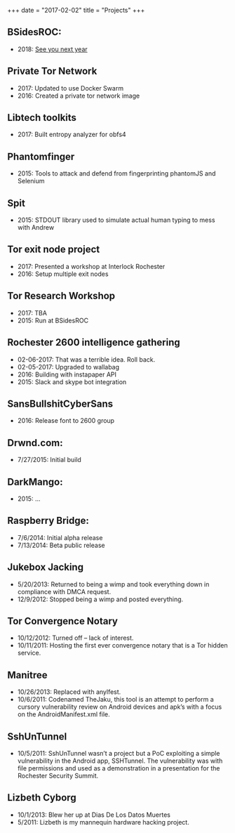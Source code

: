 +++
date = "2017-02-02"
title = "Projects"
+++

## BSidesROC:
* 2018: [See you next year](https://www.bsidesroc.com)

## Private Tor Network
* 2017: Updated to use Docker Swarm
* 2016: Created a private tor network image

## Libtech toolkits
* 2017: Built entropy analyzer for obfs4

## Phantomfinger
* 2015: Tools to attack and defend from fingerprinting phantomJS and Selenium

## Spit
* 2015: STDOUT library used to simulate actual human typing to mess with Andrew

## Tor exit node project
* 2017: Presented a workshop at Interlock Rochester
* 2016: Setup multiple exit nodes

## Tor Research Workshop
* 2017: TBA
* 2015: Run at BSidesROC

## Rochester 2600 intelligence gathering
* 02-06-2017: That was a terrible idea. Roll back. 
* 02-05-2017: Upgraded to wallabag
* 2016: Building with instapaper API
* 2015: Slack and skype bot integration

## SansBullshitCyberSans
* 2016: Release font to 2600 group

## Drwnd.com:
* 7/27/2015: Initial build

## DarkMango:
* 2015: ...

## Raspberry Bridge:
* 7/6/2014: Initial alpha release
* 7/13/2014: Beta public release

## Jukebox Jacking
* 5/20/2013: Returned to being a wimp and took everything down in compliance with DMCA request.
* 12/9/2012: Stopped being a wimp and posted everything.

## Tor Convergence Notary
* 10/12/2012: Turned off – lack of interest.
* 10/11/2011: Hosting the first ever convergence notary that is a Tor hidden service.

## Manitree
* 10/26/2013: Replaced with anylfest.
* 10/6/2011: Codenamed TheJaku, this tool is an attempt to perform a cursory vulnerability review on Android devices and apk’s with a focus on the AndroidManifest.xml file.

## SshUnTunnel
* 10/5/2011: SshUnTunnel wasn’t a project but a PoC exploiting a simple vulnerability in the Android app, SSHTunnel. The vulnerability was with file permissions and used as a demonstration in a presentation for the Rochester Security Summit.

## Lizbeth Cyborg
* 10/1/2013: Blew her up at Dias De Los Datos Muertes
* 5/2011: Lizbeth is my mannequin hardware hacking project.
